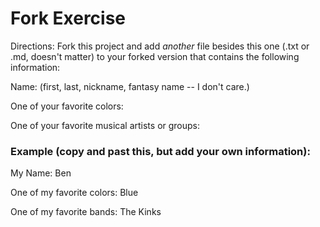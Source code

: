 # Fork Exercise

Directions: Fork this project and add *another* file besides this one (.txt or .md, doesn't matter) to your forked version that contains the following information:

Name: <your name> (first, last, nickname, fantasy name -- I don't care.)

One of your favorite colors:

One of your favorite musical artists or groups:

### Example (copy and past this, but add your own information):
My Name: Ben

One of my favorite colors: Blue

One of my favorite bands: The Kinks
